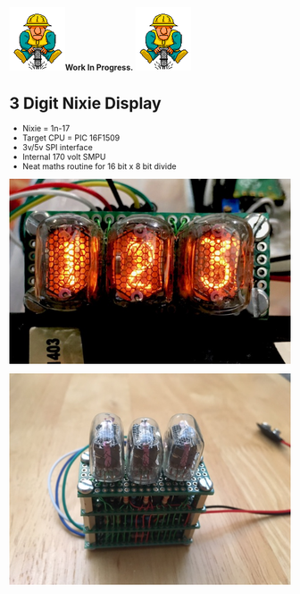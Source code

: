 ![alt text](https://github.com/oddwires/RP2040/blob/master/Function%20Generator/Images/work-in-progress.gif)****Work In Progress.****
![alt text](https://github.com/oddwires/RP2040/blob/master/Function%20Generator/Images/work-in-progress.gif)
# 3 Digit Nixie Display #

  * Nixie = 1n-17
  * Target CPU = PIC 16F1509
  * 3v/5v SPI interface
  * Internal 170 volt SMPU
  * Neat maths routine for 16 bit x 8  bit divide

![Nixies #1](Images/IMG_0848.jpg)

![Nixies #2](Images/IMG_0850.JPG)
